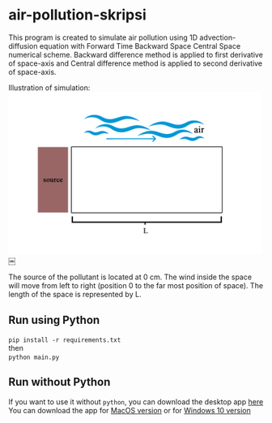 # air-pollution-skripsi

This program is created to simulate air pollution using 1D advection-diffusion equation with Forward Time Backward Space Central Space numerical scheme. Backward difference method is applied to first derivative of space-axis and Central difference method is applied to second derivative of space-axis.

Illustration of simulation:
<img src="./img/illustration.jpg" width="500px">
￼

The source of the pollutant is located at 0 cm.
The wind inside the space will move from left to right (position 0 to the far most position of space).
The length of the space is represented by L.

## Run using Python
```pip install -r requirements.txt``` <br>
then <br>
```python main.py```
<br>

## Run without Python
If you want to use it without `python`, you can download the desktop app [here](https://github.com/will004/air-pollution-skripsi/releases/latest)<br>
You can download the app for [MacOS version](https://github.com/will004/air-pollution-skripsi/releases/latest/download/air.pollution.simulation.app.zip) or for [Windows 10 version](https://github.com/will004/air-pollution-skripsi/releases/latest/download/air.pollution.simulation.exe)
